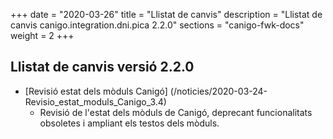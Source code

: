 +++
date        = "2020-03-26"
title       = "Llistat de canvis"
description = "Llistat de canvis canigo.integration.dni.pica 2.2.0"
sections    = "canigo-fwk-docs"
weight		= 2
+++

## Llistat de canvis versió 2.2.0

- [Revisió estat dels mòduls Canigó] (/noticies/2020-03-24-Revisio_estat_moduls_Canigo_3.4)
   - Revisió de l'estat dels mòduls de Canigó, deprecant funcionalitats obsoletes i ampliant els testos dels mòduls.
